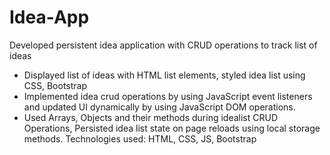 # Idea-App

Developed persistent idea application with CRUD operations to track list of ideas
<br />
*	Displayed list of ideas with HTML list elements, styled idea list using CSS, Bootstrap
*	Implemented idea crud operations by using JavaScript event listeners and updated UI dynamically by using JavaScript DOM operations.
*	Used Arrays, Objects and their methods during idealist CRUD Operations, Persisted idea list state on page reloads using local storage methods.
Technologies used: HTML, CSS, JS, Bootstrap
